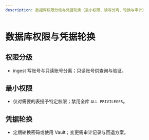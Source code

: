 ```yaml
---
description: 数据库权限分级与凭据轮换（最小权限、读写分离、轮换与审计）
---
```

# 数据库权限与凭据轮换

## 权限分级
- ingest 写账号与只读账号分离；只读账号供查询与验证。

## 最小权限
- 仅对需要的表授予特定权限；禁用全库 `ALL PRIVILEGES`。

## 凭据轮换
- 定期轮换密码或使用 Vault；变更需审计记录与回退方案。